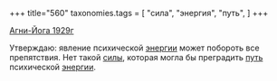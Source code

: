 +++
title="560"
taxonomies.tags = [
 "сила",
 "энергия",
 "путь",
]
+++

[Агни-Йога 1929г](/agni/1929)

Утверждаю: явление психической [энергии](/tags/энергия) может побороть все препятствия. Нет такой [силы](/tags/сила), которая могла бы преградить [путь](/tags/путь) психической [энергии](/tags/энергия).